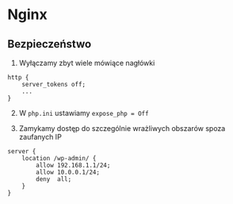 # Nginx

## Bezpieczeństwo

1. Wyłączamy zbyt wiele mówiące nagłówki
```
http {
    server_tokens off;
    ...
}
```

2. W `php.ini` ustawiamy `expose_php = Off`

3. Zamykamy dostęp do szczególnie wrażliwych obszarów spoza zaufanych IP
```
server {
    location /wp-admin/ {
        allow 192.168.1.1/24;
        allow 10.0.0.1/24;
        deny  all;
    }
}
```